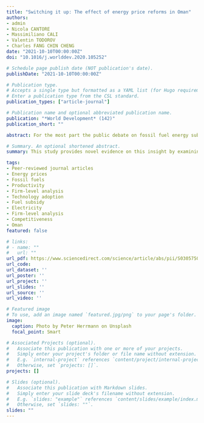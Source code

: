 ```yaml
---
title: "Switching it up: The effect of energy price reforms in Oman"
authors:
- admin
- Nicola CANTORE
- Massimiliano CALI
- Valentin TODOROV
- Charles FANG CHIN CHENG
date: "2021-10-10T00:00:00Z"
doi: "10.1016/j.worlddev.2020.105252"

# Schedule page publish date (NOT publication's date).
publishDate: "2021-10-10T00:00:00Z"

# Publication type.
# Accepts a single type but formatted as a YAML list (for Hugo requirements).
# Enter a publication type from the CSL standard.
publication_types: ["article-journal"]

# Publication name and optional abbreviated publication name.
publication: "*World Development* (142)"
publication_short: ""

abstract: For the most part the public debate on fossil fuel energy subsidies has been governed by two arguments. From the position of the profit-maximizing firm, the economic rationale has gravitated towards the issue of cost-competitiveness. The reduction of emissions requires a cutback of energy consumption which, when operating through the pricing mechanism, drives up the cost of inputs; increases in fossil fuel prices may therefore harm competitiveness. On the other hand, the environmental argument stresses the importance of cost transparency and externalities. However, there has also emerged a body of research which introduces a second layer to the argument of cost-competitiveness by emphazising that an increase in energy prices may not necessarily be detrimental to economic performance. This study provides novel evidence on this insight by examining the effect of a change in fossil fuel subsidies on the manufacturing industry of an oil-rich Middle Eastern economy. Using a novel firm-level micro data set on Omani manufacturing enterprises, our work shows that increases in fossil fuel energy factor prices lead to improvements in productivity as well as efficiency and notable business upgrading. The findings in this paper indicate that subsidy reforms may not only be used to achieve environmental goals but may also drive upgrading and modernization processes of firms that can, ultimately, also improve economic performance.

# Summary. An optional shortened abstract.
summary: This study provides novel evidence on this insight by examining the effect of a change in fossil fuel subsidies on the manufacturing industry of an oil-rich Middle Eastern economy. Using a novel firm-level micro data set on Omani manufacturing enterprises, our work shows that increases in fossil fuel energy factor prices lead to improvements in productivity as well as efficiency and notable business upgrading. Our work indicates that subsidy reforms may not only be used to achieve environmental goals but may also drive upgrading and modernization processes of firms that can, ultimately, also improve economic performance.

tags:
- Peer-reviewed journal articles
- Energy prices
- Fossil fuels
- Productivity
- Firm-level analysis
- Technology adoption
- Fuel subsidy
- Electricity
- Firm-level analysis
- Competitiveness
- Oman
featured: false

# links:
# - name: ""
#   url: ""
url_pdf: https://www.sciencedirect.com/science/article/abs/pii/S0305750X2030379X
url_code: 
url_dataset: ''
url_poster: ''
url_project: ''
url_slides: ''
url_source: ''
url_video: ''

# Featured image
# To use, add an image named `featured.jpg/png` to your page's folder. 
image:
  caption: Photo by Peter Herrmann on Unsplash
  focal_point: Smart

# Associated Projects (optional).
#   Associate this publication with one or more of your projects.
#   Simply enter your project's folder or file name without extension.
#   E.g. `internal-project` references `content/project/internal-project/index.md`.
#   Otherwise, set `projects: []`.
projects: []

# Slides (optional).
#   Associate this publication with Markdown slides.
#   Simply enter your slide deck's filename without extension.
#   E.g. `slides: "example"` references `content/slides/example/index.md`.
#   Otherwise, set `slides: ""`.
slides: ""
---
```


